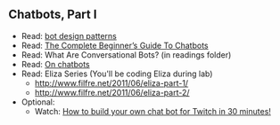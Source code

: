 Chatbots, Part I
-----

- Read: [bot design patterns](http://willschenk.com/bot-design-patterns/)
- Read: [The Complete Beginner’s Guide To Chatbots](https://chatbotsmagazine.com/the-complete-beginner-s-guide-to-chatbots-8280b7b906ca#.z0iko4mcm)
- Read: What Are Conversational Bots? (in readings folder)
- Read: [On chatbots](https://blog.acolyer.org/2016/06/27/on-chatbots/)
- Read: Eliza Series (You'll be coding Eliza during lab)
    - http://www.filfre.net/2011/06/eliza-part-1/
    - http://www.filfre.net/2011/06/eliza-part-2/
- Optional:
    + Watch: [How to build your own chat bot for Twitch in 30 minutes! ](https://www.youtube.com/watch?v=T8DLwACpe3o)
    